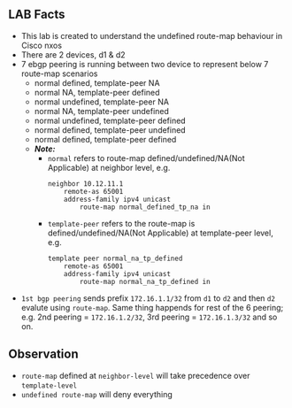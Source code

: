 ## LAB Facts

- This lab is created to understand the undefined route-map behaviour in Cisco nxos
- There are 2 devices, d1 & d2
- 7 ebgp peering is running between two device to represent below 7 route-map scenarios
  - normal defined, template-peer NA
  - normal NA, template-peer defined
  - normal undefined, template-peer NA
  - normal NA, template-peer undefined
  - normal undefined, template-peer defined
  - normal defined, template-peer undefined
  - normal defined, template-peer defined
  - **_Note:_**
    - `normal` refers to route-map defined/undefined/NA(Not Applicable) at neighbor level, e.g.
      ```
      neighbor 10.12.11.1
          remote-as 65001
          address-family ipv4 unicast
              route-map normal_defined_tp_na in
      ```
    - `template-peer` refers to the route-map is defined/undefined/NA(Not Applicable) at template-peer level, e.g.
      ```
      template peer normal_na_tp_defined
          remote-as 65001
          address-family ipv4 unicast
              route-map normal_na_tp_defined in
      ```
- `1st bgp peering` sends prefix `172.16.1.1/32` from `d1` to `d2` and then `d2` evalute using `route-map`. Same thing happends for rest of the 6 peering; e.g. 2nd peering = `172.16.1.2/32`, 3rd peering = `172.16.1.3/32` and so on.

## Observation

- `route-map` defined at `neighbor-level` will take precedence over `template-level`
- `undefined route-map` will deny everything
